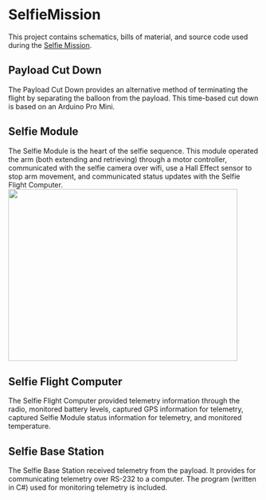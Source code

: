 # SelfieMission

This project contains schematics, bills of material, and source code used during the [Selfie Mission](https://surfingsatellites.org/2020/08/12/the-selfie-mission/).

## Payload Cut Down
The Payload Cut Down provides an alternative method of terminating the flight by separating the balloon from the payload.  This time-based cut down is based on an Arduino Pro Mini.

## Selfie Module
The Selfie Module is the heart of the selfie sequence.  This module operated the arm (both extending and retrieving) through a motor controller, communicated with the selfie camera over wifi, use a Hall Effect sensor to stop arm movement, and communicated status updates with the Selfie Flight Computer.<br/>
<img src="MissionImages/SelfieModule.JPG" width="460" height="345">

## Selfie Flight Computer
The Selfie Flight Computer provided telemetry information through the radio, monitored battery levels, captured GPS information for telemetry, captured Selfie Module status information for telemetry, and monitored temperature.

## Selfie Base Station
The Selfie Base Station received telemetry from the payload.  It provides for communicating telemetry over RS-232 to a computer.  The program (written in C#) used for monitoring telemetry is included.
